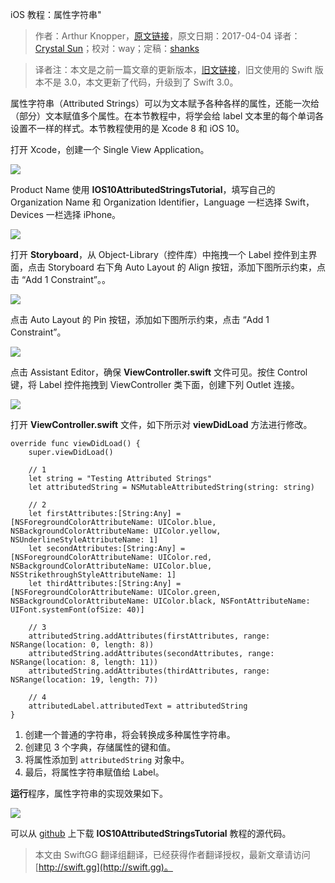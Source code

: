 iOS 教程：属性字符串"

> 作者：Arthur Knopper，[原文链接](https://www.ioscreator.com/tutorials/attributed-strings-ios-tutorial-ios10)，原文日期：2017-04-04
> 译者：[Crystal Sun](http://www.jianshu.com/users/7a2d2cc38444/latest_articles)；校对：way；定稿：[shanks](http://codebuild.me/)
  










> 译者注：本文是之前一篇文章的更新版本，[旧文链接](https://www.ioscreator.com/tutorials/attributed-strings-tutorial-ios8-swift)，旧文使用的 Swift 版本不是 3.0，本文更新了代码，升级到了 Swift 3.0。

属性字符串（Attributed Strings）可以为文本赋予各种各样的属性，还能一次给（部分）文本赋值多个属性。在本节教程中，将学会给 label 文本里的每个单词各设置不一样的样式。本节教程使用的是 Xcode 8 和 iOS 10。


打开 Xcode，创建一个 Single View Application。

![](https://swift.gg/img/articles/attributed-strings-ios-tutorial-ios10/single-view-xcode-templateformat=1500w1500254455.03)

Product Name 使用 **IOS10AttributedStringsTutorial**，填写自己的 Organization Name 和 Organization Identifier，Language 一栏选择 Swift，Devices 一栏选择 iPhone。

![](https://swift.gg/img/articles/attributed-strings-ios-tutorial-ios10/attributed-strings-projectformat=1500w1500254455.98)

打开 **Storyboard**，从 Object-Library（控件库）中拖拽一个 Label 控件到主界面，点击 Storyboard 右下角 Auto Layout 的 Align 按钮，添加下图所示约束，点击 “Add 1 Constraint”。。

![](https://swift.gg/img/articles/attributed-strings-ios-tutorial-ios10/auto-layout-horizontally-in-containerformat=750w1500254456.86)

点击 Auto Layout 的 Pin 按钮，添加如下图所示约束，点击 “Add 1 Constraint”。

![](https://swift.gg/img/articles/attributed-strings-ios-tutorial-ios10/auto-layout-pin--to-topformat=750w1500254457.69)

点击 Assistant Editor，确保 **ViewController.swift** 文件可见。按住 Control 键，将 Label 控件拖拽到 ViewController 类下面，创建下列 Outlet 连接。

![](https://swift.gg/img/articles/attributed-strings-ios-tutorial-ios10/attributes-label-outletformat=750w1500254459.19)

打开 **ViewController.swift** 文件，如下所示对 **viewDidLoad** 方法进行修改。

    
    override func viewDidLoad() {
        super.viewDidLoad()
            
        // 1
        let string = "Testing Attributed Strings"
        let attributedString = NSMutableAttributedString(string: string)
            
        // 2
        let firstAttributes:[String:Any] = [NSForegroundColorAttributeName: UIColor.blue, NSBackgroundColorAttributeName: UIColor.yellow, NSUnderlineStyleAttributeName: 1]
        let secondAttributes:[String:Any] = [NSForegroundColorAttributeName: UIColor.red, NSBackgroundColorAttributeName: UIColor.blue, NSStrikethroughStyleAttributeName: 1]
        let thirdAttributes:[String:Any] = [NSForegroundColorAttributeName: UIColor.green, NSBackgroundColorAttributeName: UIColor.black, NSFontAttributeName: UIFont.systemFont(ofSize: 40)]
            
        // 3
        attributedString.addAttributes(firstAttributes, range: NSRange(location: 0, length: 8))
        attributedString.addAttributes(secondAttributes, range: NSRange(location: 8, length: 11))
        attributedString.addAttributes(thirdAttributes, range: NSRange(location: 19, length: 7))
            
        // 4
        attributedLabel.attributedText = attributedString
    }

1. 创建一个普通的字符串，将会转换成多种属性字符串。
2. 创建见 3 个字典，存储属性的键和值。
3. 将属性添加到 `attributedString` 对象中。
4. 最后，将属性字符串赋值给 Label。

**运行**程序，属性字符串的实现效果如下。

![](https://swift.gg/img/articles/attributed-strings-ios-tutorial-ios10/attributed-strings-simulatorformat=750w1500254459.94)

可以从 [github](https://github.com/ioscreator/ioscreator) 上下载 **IOS10AttributedStringsTutorial** 教程的源代码。
> 本文由 SwiftGG 翻译组翻译，已经获得作者翻译授权，最新文章请访问 [http://swift.gg](http://swift.gg)。